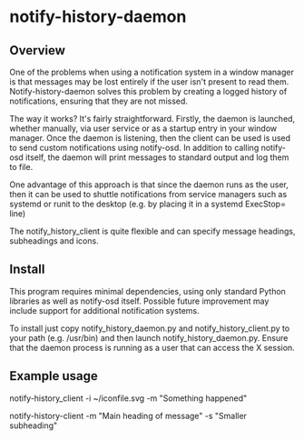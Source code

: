# notify-history-daemon

## Overview
One of the problems when using a notification system in a window manager is that messages may be lost entirely if the user isn't present to read them. 
Notify-history-daemon solves this problem by creating a logged history of notifications, ensuring that they are not missed.

The way it works?  It's fairly straightforward. Firstly, the daemon is launched, whether manually, via user service or as a startup entry in your window manager. Once the daemon is listening, then the client can be used is used to send custom notifications using notify-osd. In addition to calling notify-osd itself, the daemon will print messages to standard output and log them to file.

One advantage of this approach is that since the daemon runs as the user, then it can be used to shuttle notifications from service managers such as systemd or runit to the desktop (e.g. by placing it in a systemd ExecStop= line) 

The notify_history_client is quite flexible and can specify message headings, subheadings and icons.

## Install

This program requires minimal dependencies, using only standard Python libraries as well as notify-osd itself. Possible future improvement may include support for additional notification systems.

To install just copy notify_history_daemon.py and notify_history_client.py to your path (e.g. /usr/bin) and then launch notify_history_daemon.py.  Ensure that the daemon process is running as a user that can access the X session.

## Example usage
notify-history_client -i ~/iconfile.svg -m "Something happened"

notify-history-client -m "Main heading of message" -s "Smaller subheading"

